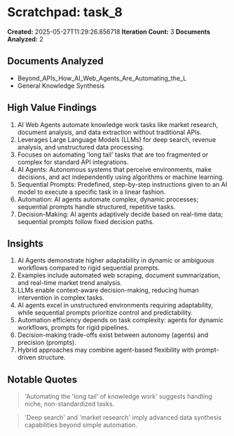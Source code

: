 # Scratchpad: task_8

**Created:** 2025-05-27T11:29:26.856718
**Iteration Count:** 3
**Documents Analyzed:** 2

## Documents Analyzed
- Beyond_APIs_How_AI_Web_Agents_Are_Automating_the_L
- General Knowledge Synthesis

## High Value Findings
1. AI Web Agents automate knowledge work tasks like market research, document analysis, and data extraction without traditional APIs.
2. Leverages Large Language Models (LLMs) for deep search, revenue analysis, and unstructured data processing.
3. Focuses on automating 'long tail' tasks that are too fragmented or complex for standard API integrations.
4. AI Agents: Autonomous systems that perceive environments, make decisions, and act independently using algorithms or machine learning.
5. Sequential Prompts: Predefined, step-by-step instructions given to an AI model to execute a specific task in a linear fashion.
6. Automation: AI agents automate complex, dynamic processes; sequential prompts handle structured, repetitive tasks.
7. Decision-Making: AI agents adaptively decide based on real-time data; sequential prompts follow fixed decision paths.

## Insights
1. AI Agents demonstrate higher adaptability in dynamic or ambiguous workflows compared to rigid sequential prompts.
2. Examples include automated web scraping, document summarization, and real-time market trend analysis.
3. LLMs enable context-aware decision-making, reducing human intervention in complex tasks.
4. AI agents excel in unstructured environments requiring adaptability, while sequential prompts prioritize control and predictability.
5. Automation efficiency depends on task complexity: agents for dynamic workflows, prompts for rigid pipelines.
6. Decision-making trade-offs exist between autonomy (agents) and precision (prompts).
7. Hybrid approaches may combine agent-based flexibility with prompt-driven structure.

## Notable Quotes
> 'Automating the 'long tail' of knowledge work' suggests handling niche, non-standardized tasks.

> 'Deep search' and 'market research' imply advanced data synthesis capabilities beyond simple automation.
